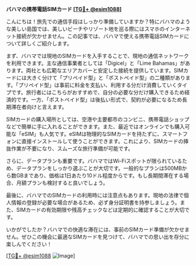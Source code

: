 **バハマの携帯電話SIMカード [[TG💪+ @esim1088](https://t.me/s/esim1088)]**

こんにちは！旅先での通信手段はしっかり準備していますか？特にバハマのような美しい島国では、美しいビーチやリゾート地を巡る際にはスマホのインターネット接続が欠かせません。この記事では、バハマで使える携帯電話SIMカードについて詳しくご紹介します。

まず、バハマでは現地のSIMカードを入手することで、現地の通信ネットワークを利用できます。主な通信事業者としては「Digicel」と「Lime Bahamas」があります。両社とも広範なエリアカバーと安定した接続を提供しています。SIMカードには大きく分けて「プリペイド型」と「ポストペイド型」の二種類があります。「プリペイド型」は事前に料金を支払い、利用する分だけ消費していくタイプです。旅行者にはこちらがおすすめで、自分の必要な分だけ購入できるため経済的です。一方、「ポストペイド型」は後払い形式で、契約が必要になるため長期滞在者向けと言えます。

SIMカードの購入場所としては、空港や主要都市のコンビニ、携帯電話ショップなどで簡単に手に入れることができます。また、最近ではオンラインでも購入可能な「eSIM」も人気です。eSIMは物理的なSIMカードを持たずに、スマートフォンに直接インストールして使うことができます。これにより、SIMカードの挿抜作業が不要になり、スムーズな旅行準備が可能です。

さらに、データプランも重要です。バハマではWi-Fiスポットが限られているため、データプランをしっかり選ぶことが大切です。一般的なプランは500MBから数GBまであり、価格は1日あたり10ドル程度からです。もし長期間滞在する場合、月額プランも検討すると良いでしょう。

最後に、バハマでのSIMカードの利用時には注意点もあります。現地の法律で個人情報の登録が必要な場合があるため、必ず身分証明書を持参しましょう。また、SIMカードの有効期限や残高チェックなどは定期的に確認することが大切です。

いかがでしたか？バハマでの快適な滞在には、事前のSIMカード準備が欠かせません。ぜひこの機会に最適なSIMカードを見つけて、バハマでの思い出を存分に楽しんでください！

[[TG💪+ @esim1088](https://t.me/s/esim1088) ![Image](https://i.postimg.cc/Y0z9fWf4/image.png)]